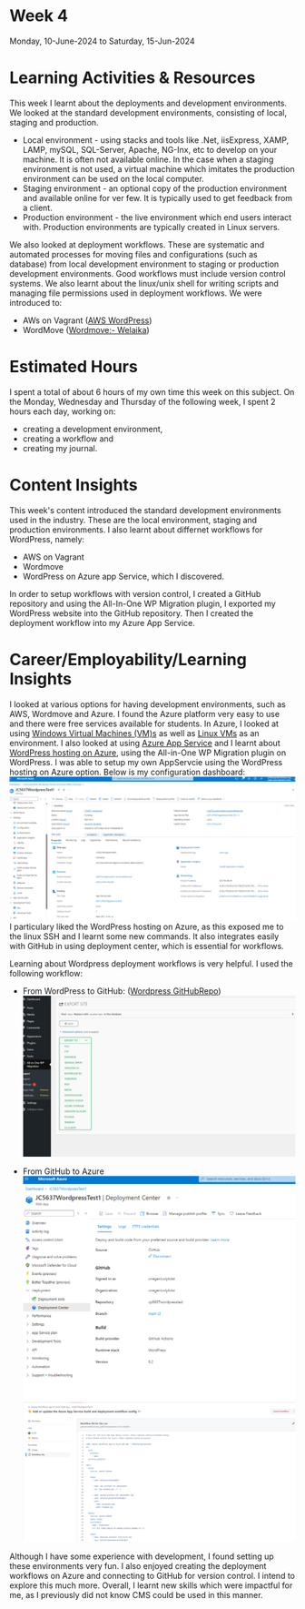 # Week 4
Monday, 10-June-2024 to Saturday, 15-Jun-2024

# Learning Activities & Resources
This week I learnt about the deployments and development environments. We looked at the standard development environments, consisting of local, staging and production.
* Local environment - using stacks and tools like .Net, iisExpress, XAMP, LAMP, mySQL, SQL-Server, Apache, NG-Inx, etc to develop on your machine. It is often not available online. In the case when a staging environment is not used, a virtual machine which imitates the production environment can be used on the local computer.
* Staging environment - an optional copy of the production environment and available online for ver few. It is typically used to get feedback from a client.
* Production environment - the live environment which end users interact with. Production environments are typically created in Linux servers.

We also looked at deployment workflows. These are systematic and automated processes for moving files and configurations (such as database) from local development environment to staging or production development environments. Good workflows must include version control systems. We also learnt about the linux/unix shell for writing scripts and managing file permissions used in deployment workflows. We were introduced to:
* AWs on Vagrant ([AWS WordPress](https://github.com/lindsaymarkward/awswordpress))
* WordMove ([Wordmove:- Welaika](https://github.com/welaika/wordmove))

# Estimated Hours
I spent a total of about 6 hours of my own time this week on this subject. On the Monday, Wednesday and Thursday of the following week, I spent 2 hours each day, working on:
* creating a development environment,
* creating a workflow and
* creating my journal.

# Content Insights
This week's content introduced the standard development environments used in the industry. These are the local environment, staging and production environments. I also learnt about differnet workflows for WordPress, namely:
* AWS on Vagrant
* Wordmove
* WordPress on Azure app Service, which I discovered.

In order to setup workflows with version control, I created a GitHub repository and using the All-In-One WP Migration plugin, I exported my WordPress website into the GitHub repository. Then I created the deployment workflow into my Azure App Service.

# Career/Employability/Learning Insights
I looked at various options for having development environments, such as AWS, Wordmove and Azure. I found the Azure platform very easy to use and there were free services available for students. In Azure, I looked at using [Windows Virtual Machines (VM)s](https://learn.microsoft.com/en-us/azure/virtual-machines/windows/quick-create-portal?WT.mc_id=UI_empg) as well as [Linux VMs](https://learn.microsoft.com/en-us/azure/virtual-machines/linux/quick-create-portal?WT.mc_id=UI_empg&tabs=ubuntu) as an environment. I also looked at using [Azure App Service](https://learn.microsoft.com/en-us/azure/app-service/overview?WT.mc_id=APC-AppServices) and I learnt about [WordPress hosting on Azure](https://learn.microsoft.com/en-us/azure/app-service/migrate-wordpress?source=recommendations), using the All-in-One WP Migration plugin on WordPress. I was able to setup my own AppServcie using the WordPress hosting on Azure option. Below is my configuration dashboard:
![WordPress on Azure App service](images/wordpress_on_azure.png)
I particulary liked the WordPress hosting on Azure, as this exposed me to the linux SSH and I learnt some new commands. It also integrates easily with GitHub in using deployment center, which is essential for workflows.

Learning about Wordpress deployment workflows is very helpful. I used the following workflow:
* From WordPress to GitHub: ([Wordpress GitHubRepo](https://github.com/onegeniuslykdat/cp5637wordpresstest))
![WordPress All-In-One plugin](images/all_in_one_WP_migration.png)
  
* From GitHub to Azure
![GitHub repository linked to Azure](images/gitHub_on_Azure.png)
![GitHub repository to Azure workflow](images/gitHub_action_workflow_file.png)

Although I have some experience with development, I found setting up these environments very fun. I also enjoyed creating the deployment workflows on Azure and connecting to GitHub for version control. I intend to explore this much more. Overall, I learnt new skills which were impactful for me, as I previously did not know CMS could be used in this manner.
